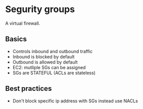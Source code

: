 # Segurity groups

A virtual firewall.

## Basics

- Controls inbound and outbound traffic
- Inbound is blocked by default
- Outbound is allowed by default
- EC2: mutliple SGs can be assigned
- SGs are STATEFUL (ACLs are stateless)

## Best practices

- Don't block specific ip address with SGs instead use NACLs
